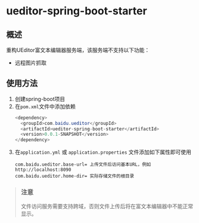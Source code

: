 # ueditor-spring-boot-starter

## 概述
重构UEditor富文本编辑器服务端，该服务端不支持以下功能：
- 远程图片抓取

## 使用方法
1. 创建spring-boot项目
2. 在`pom.xml`文件中添加依赖
    ```java
    <dependency>
      <groupId>com.baidu.ueditor</groupId>
      <artifactId>ueditor-spring-boot-starter</artifactId>
      <version>0.0.1-SNAPSHOT</version>
    </dependency>
    ```
3. 在`application.yml` 或 `application.properties` 文件添加如下属性即可使用
    ```
    com.baidu.ueditor.base-url= 上传文件后访问基本URL，例如http://localhost:8090
    com.baidu.ueditor.home-dir= 实际存储文件的根目录
    ```
> ### 注意
> 文件访问服务需要支持跨域，否则文件上传后将在富文本编辑器中不能正常显示。